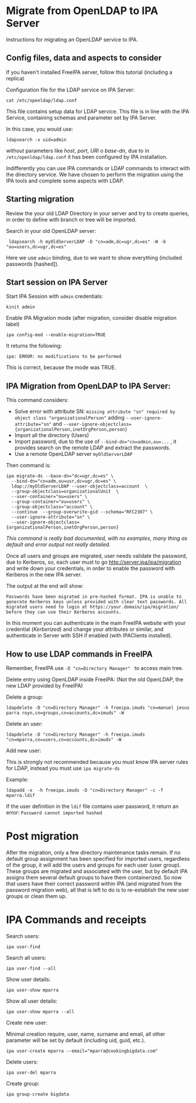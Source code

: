 # Migrate from OpenLDAP to IPA Server

Instructions for migrating an OpenLDAP service to IPA.

## Config files, data and aspects to consider

If you haven't installed FreeIPA server, follow this tutorial (including a replica) [
](Git)

Configuration file for the LDAP service  on IPA Server:
```
cat /etc/openldap/ldap.conf
```

This file contains setup data for LDAP service. This file is in line with the IPA Service, containing schemas and parameter set by IPA Server.

In this case, you would use:

```
ldapsearch -x uid=admin
```
without parameters like *host*, *port*, *URI* o *base-dn*, due to in ```/etc/openldap/ldap.conf``` it has been configured by IPA installation.

Indifferently you can use IPA commands or LDAP commands to interact with the directory service. We have chosen to perform the migration using the IPA tools and complete some aspects with LDAP.


## Starting migration


Review the your old LDAP Directory in your server and try to create queries, in order to define with branch or tree will be imported.

Search in your old OpenLDAP server:

```
 ldapsearch -h myOldServerLDAP -D "cn=adm,dc=ugr,dc=es" -W -b "ou=users,dc=ugr,dc=es"
```
Here we use ``admin`` binding, due to we want to show everything (included passwords [hashed]).

## Start session on IPA Server

Start IPA Session with ``admin`` credentials:

```
kinit admin
```

Enable IPA Migration mode (after migration, consider disable migration label)
```
ipa config-mod --enable-migration=TRUE
```
It returns the following: 
```
ipa: ERROR: no modifications to be performed
```
This is correct, because the mode was TRUE.

## IPA Migration  from OpenLDAP to IPA Server:

This command considers:

- Solve error with attribute SN:  ```missing attribute "sn" required by object class "organizationalPerson"``` adding ```--user-ignore-attribute="sn"``` and ```--user-ignore-objectclass={organizationalPerson,inetOrgPerson,person}```
- Import all the directory (Users)
- Import password, due to the use of  ```--bind-dn="cn=admin,ou=...``` , it provides search on the remote LDAP and extract the passwords.
- Use a remote OpenLDAP server ``myOldServerLDAP``


Then command is:

```
ipa migrate-ds --base-dn="dc=ugr,dc=es" \
  --bind-dn="cn=adm,ou=usr,dc=ugr,dc=es" \
  ldap://myOldServerLDAP --user-objectclass=account  \
  --group-objectclass=organizationalUnit  \
  --user-container="ou=users" \
  --group-container="ou=users" \
  --group-objectclass="account" \
  --continue  --group-overwrite-gid --schema="RFC2307" \
  --user-ignore-attribute="sn" \
  --user-ignore-objectclass={organizationalPerson,inetOrgPerson,person}
```

*This command is really bad documented, with no examples, many thing as default and error output not really detailed.*

Once all users and groups are migrated, user needs validate the password, due to  Kerberos, so, each user must to go http://server.ipa/ipa/migration and write down your credentials, in order to enable the password with Kerberos in the new IPA server.

The output at the end will show:

````
Passwords have been migrated in pre-hashed format. IPA is unable to generate Kerberos keys unless provided with clear text passwords. All migrated users need to login at https://your.domain/ipa/migration/ before they can use their Kerberos accounts.
````

In this moment you can authenticate in the main FreeIPA website with your credential (*Kerberized*) and change your attributes or similar, and authenticate in Server with SSH if enabled (with IPAClients installed).


## How to use LDAP commands in FreeIPA

Remember, FreeIPA use ``-D "cn=Directory Manager" `` to access main tree.

Delete entry using OpenLDAP inside FreeIPA:
(Not the old OpenLDAP, the new LDAP provided by FreeIPA)

Delete a group:
````
ldapdelete -D "cn=Directory Manager" -h freeipa.imuds "cn=manuel jesus parra royn,cn=groups,cn=accounts,dc=imuds" -W
````

Delete an user:
````
ldapdelete -D "cn=Directory Manager" -h freeipa.imuds "cn=mparra,cn=users,cn=accounts,dc=imuds" -W
````

Add new user:

This is strongly not recommended because you must know IPA server rules for LDAP, instead you must use ```ipa migrate-ds```

Example:

````
ldapadd -x  -h freeipa.imuds -D "cn=Directory Manager" -c -f mparra.ldif
````

If the user definition in the ``ldif`` file contains user password, it return an error: ```Password cannot imported hashed```

# Post migration

After the migration, only a few directory maintenance tasks remain. If no default group assignment has been specified for imported users, regardless of the group, it will add the users and groups for each user (user group). 
These groups are migrated and associated with the user, but by default IPA assigns them several default groups to have them containerized. So now that users have their correct password within IPA (and migrated from the password migration web), all that is left to do is to re-establish the new user groups or clean them up.

# IPA Commands and receipts

Search users:

``ipa user-find``

Search all users:

``ipa user-find --all``

Show user details:

```ipa user-show mparra```

Show all user details:

```ipa user-show mparra --all```

Create new user:

Minimal creation require, user, name, surname and email, all other parameter will be set by default (including uid, guid, etc.).

```ipa user-create mparra --email="mparra@cookingbigdata.com"```

Delete users:

```ipa user-del mparra ```

Create group:

```ipa group-create bigdata```

